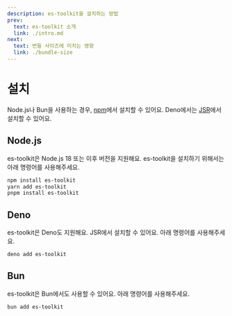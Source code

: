 ```yaml
---
description: es-toolkit을 설치하는 방법
prev:
  text: es-toolkit 소개
  link: ./intro.md
next:
  text: 번들 사이즈에 미치는 영향
  link: ./bundle-size
---
```

설치
============

Node.js나 Bun을 사용하는 경우, [npm](https://npmjs.com/package/es-toolkit)에서 설치할 수 있어요. Deno에서는 [JSR](https://jsr.io/es-toolkit)에서 설치할 수 있어요.


Node.js
---
es-toolkit은 Node.js 18 또는 이후 버전을 지원해요. es-toolkit을 설치하기 위해서는 아래 명령어를 사용해주세요.

```sh
npm install es-toolkit
yarn add es-toolkit
pnpm install es-toolkit
```


Deno
----

es-toolkit은 Deno도 지원해요. JSR에서 설치할 수 있어요. 아래 명령어를 사용해주세요.

```sh
deno add es-toolkit
```


Bun
---

es-toolkit은 Bun에서도 사용할 수 있어요. 아래 명령어를 사용해주세요.

~~~~ sh
bun add es-toolkit
~~~~